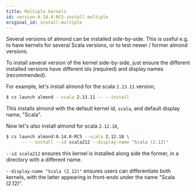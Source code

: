 ```yaml
---
title: Multiple kernels
id: version-0.14.0-RC5-install-multiple
original_id: install-multiple
---
```


Several versions of almond can be installed side-by-side. This is useful e.g. to have kernels
for several Scala versions, or to test newer / former almond versions.

To install several version of the kernel side-by-side, just ensure the different installed versions
have different ids (required) and display names (recommended).

For example, let's install almond for the scala `2.13.11` version,
```bash
$ cs launch almond --scala 2.13.11 -- --install
```

This installs almond with the default kernel id, `scala`, and default display name, "Scala".

Now let's *also* install almond for scala `2.12.18`,
```bash
$ cs launch almond:0.14.0-RC5 --scala 2.12.18 \
      -- --install --id scala212 --display-name "Scala (2.12)"
```

`--id scala212` ensures this kernel is installed along side the former, in a directory
with a different name.

`--display-name "Scala (2.12)"` ensures users can differentiate both kernels, with the latter
appearing in front-ends under the name "Scala (2.12)".
